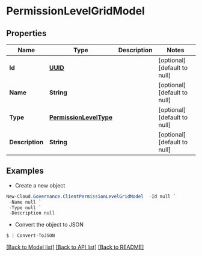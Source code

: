 # PermissionLevelGridModel
## Properties

Name | Type | Description | Notes
------------ | ------------- | ------------- | -------------
**Id** | [**UUID**](UUID.md) |  | [optional] [default to null]
**Name** | **String** |  | [optional] [default to null]
**Type** | [**PermissionLevelType**](PermissionLevelType.md) |  | [optional] [default to null]
**Description** | **String** |  | [optional] [default to null]

## Examples

- Create a new object
```powershell
New-Cloud.Governance.ClientPermissionLevelGridModel  -Id null `
 -Name null `
 -Type null `
 -Description null
```

- Convert the object to JSON
```powershell
$ | Convert-ToJSON
```


[[Back to Model list]](../README.md#documentation-for-models) [[Back to API list]](../README.md#documentation-for-api-endpoints) [[Back to README]](../README.md)

